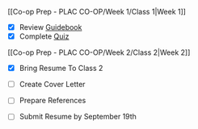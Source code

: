 [[Co-op Prep - PLAC CO-OP/Week 1/Class 1|Week 1]]

- [x] Review [Guidebook](https://ecampusontario.pressbooks.pub/coopstudentguidebook/)
- [x] Complete [Quiz](https://mycanvas.mohawkcollege.ca/courses/107842/quizzes/442998?module_item_id=5876284)

[[Co-op Prep - PLAC CO-OP/Week 2/Class 2|Week 2]]

- [x] Bring Resume To Class 2 
- [ ] Create Cover Letter
- [ ] Prepare References
- [ ] Submit Resume by September 19th



